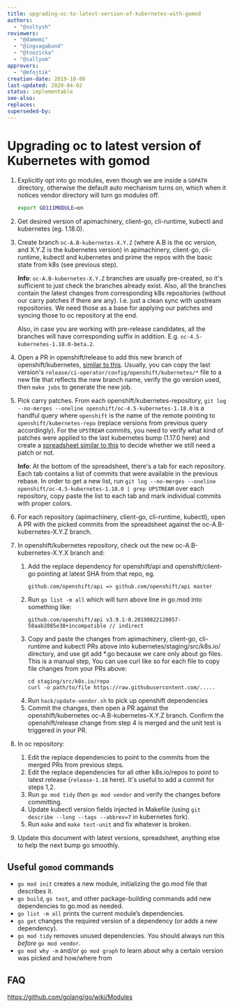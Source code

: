 ```yaml
---
title: upgrading-oc-to-latest-version-of-kubernetes-with-gomod
authors:
  - "@soltysh"
reviewers:
  - "@damemi"
  - "@ingvagabund"
  - "@tnozicka"
  - "@sallyom"
approvers:
  - "@mfojtik"
creation-date: 2019-10-08
last-updated: 2020-04-02
status: implementable
see-also:
replaces:
superseded-by:
---
```


# Upgrading oc to latest version of Kubernetes with gomod

1. Explicitly opt into go modules, even though we are inside a `GOPATH` directory,
   otherwise the default auto mechanism turns on, which when it notices vendor
   directory will turn go modules off.

   ```bash
   export GO111MODULE=on
   ```

2. Get desired version of apimachinery, client-go, cli-runtime, kubectl and kubernetes (eg. 1.18.0).

3. Create branch `oc-A.B-kubernetes-X.Y.Z` (where A.B is the oc version, and X.Y.Z is the kubernetes version)
   in apimachinery, client-go, cli-runtime, kubectl and kubernetes and prime the repos with the basic
   state from k8s (see previous step).

   **Info**: `oc-A.B-kubernetes-X.Y.Z` branches are usually
   pre-created, so it's sufficient to just check the branches already
   exist. Also, all the branches contain the latest changes from
   corresponding k8s repositories (without our carry patches if there
   are any). I.e. just a clean sync with upstream repositories. We
   need those as a base for applying our patches and syncing those to
   oc repository at the end.

   Also, in case you are working with pre-release candidates, all the branches will have corresponding suffix in addition. E.g. `oc-4.5-kubernetes-1.18.0-beta.2`.

4. Open a PR in openshift/release to add this new branch of openshift/kubernetes, [similar to this](https://github.com/openshift/release/pull/7582).
   Usually, you can copy the last version's `release/ci-operator/config/openshift/kubernetes/*` file to a new file that reflects the new branch name,
   verify the go version used, then `make jobs` to generate the new job.

5. Pick carry patches. From each openshift/kubernetes-repository, `git log --no-merges --oneline openshift/oc-4.5-kubernetes-1.18.0`
   is a handful query where `openshift` is the name of the remote pointing to `openshift/kubernetes-repo`
   (replace versions from previous query accordingly). For the `UPSTREAM` commits, you need
   to verify what kind of patches were applied to the last kubernetes bump (1.17.0 here) and create a
   [spreadsheet similar to this](https://docs.google.com/spreadsheets/d/1caKr7-FGn14H2P8UZ6K7wrjcqwQIRuEA_nQR8X4iKJ0/edit#gid=1354624919)
   to decide whether we still need a patch or not.

   **Info**: At the bottom of the spreadsheet, there's a tab for each repository.
   Each tab contains a list of commits that were available in the previous rebase.
   In order to get a new list, run `git log --no-merges --oneline openshift/oc-4.5-kubernetes-1.18.0 | grep UPSTREAM`
   over each repository, copy paste the list to each tab and mark individual commits with proper colors.

6. For each repository (apimachinery, client-go, cli-runtime, kubectl), open A PR with the picked commits from the
   spreadsheet against the oc-A.B-kubernetes-X.Y.Z branch.

7. In openshift/kubernetes repository, check out the new oc-A.B-kubernetes-X.Y.X branch and:
   1. Add the replace dependency for openshift/api and openshift/client-go pointing at latest SHA from that repo, eg.
      ```text
      github.com/openshift/api => github.com/openshift/api master
      ```
   2. Run `go list -m all` which will turn above line in go.mod into something like:
      ```text
      github.com/openshift/api v3.9.1-0.20190822120857-58aab2885e38+incompatible // indirect
      ```
   3. Copy and paste the changes from apimachinery, client-go, cli-runtime and kubectl PRs above into kubernetes/staging/src/k8s.io/ directory,
      and use git add *.go because we care only about go files.  This is a manual step, You can use curl like so for each file to copy file
      changes from your PRs above:
      ```console
      cd staging/src/k8s.io/repo
      curl -o path/to/file https://raw.githubusercontent.com/.....
      ```
   4. Run `hack/update-vendor.sh` to pick up openshift dependencies
   5. Commit the changes, then open a PR against the openshift/kubernetes oc-A.B-kubernetes-X.Y.Z branch.
      Confirm the openshift/release change from step 4 is merged and the unit test is triggered in your PR.
8. In oc repository:
   1. Edit the replace dependencies to point to the commits from the merged PRs from previous steps.
   2. Edit the replace dependencies for all other k8s.io/repos to point to latest release (`release-1.18` here).
      It's useful to add a commit for steps 1,2.
   3. Run `go mod tidy` _then_ `go mod vendor` and verify the changes before committing.
   3. Update kubectl version fields injected in Makefile (using `git describe --long --tags --abbrev=7` in kubernetes fork).
   4. Run `make` and `make test-unit` and fix whatever is broken.
9. Update this document with latest versions, spreadsheet, anything else to help the next bump go smoothly.

## Useful `gomod` commands

* `go mod init` creates a new module, initializing the go.mod file that describes it.
* `go build`, `go test`, and other package-building commands add new dependencies to go.mod as needed.
* `go list -m all` prints the current module’s dependencies.
* `go get` changes the required version of a dependency (or adds a new dependency).
* `go mod tidy` removes unused dependencies.  You should always run this _before_ `go mod vendor`.
* `go mod why -m` and/or `go mod graph` to learn about why a certain version was picked and how/where from

## FAQ

https://github.com/golang/go/wiki/Modules
